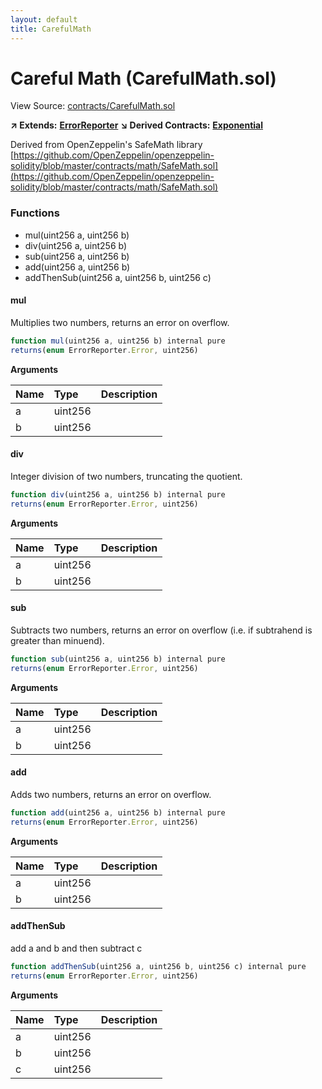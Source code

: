 ```yaml
---
layout: default
title: CarefulMath
---
```


# Careful Math \(CarefulMath.sol\)

View Source: [contracts/CarefulMath.sol](https://github.com/AlkemiNetwork/alkemi-earn-contracts/tree/ae6d5c01ff8b3810c4005457ac7ce441ab1c7ec5/contracts/CarefulMath.sol)

**↗ Extends:** [**ErrorReporter**](errorreporter.md) **↘ Derived Contracts:** [**Exponential**](exponential.md)

Derived from OpenZeppelin's SafeMath library [https://github.com/OpenZeppelin/openzeppelin-solidity/blob/master/contracts/math/SafeMath.sol](https://github.com/OpenZeppelin/openzeppelin-solidity/blob/master/contracts/math/SafeMath.sol)

### Functions

* mul\(uint256 a, uint256 b\)
* div\(uint256 a, uint256 b\)
* sub\(uint256 a, uint256 b\)
* add\(uint256 a, uint256 b\)
* addThenSub\(uint256 a, uint256 b, uint256 c\)

#### mul

Multiplies two numbers, returns an error on overflow.

```javascript
function mul(uint256 a, uint256 b) internal pure
returns(enum ErrorReporter.Error, uint256)
```

**Arguments**

| Name | Type | Description |
| :--- | :--- | :--- |
| a | uint256 |  |
| b | uint256 |  |

#### div

Integer division of two numbers, truncating the quotient.

```javascript
function div(uint256 a, uint256 b) internal pure
returns(enum ErrorReporter.Error, uint256)
```

**Arguments**

| Name | Type | Description |
| :--- | :--- | :--- |
| a | uint256 |  |
| b | uint256 |  |

#### sub

Subtracts two numbers, returns an error on overflow \(i.e. if subtrahend is greater than minuend\).

```javascript
function sub(uint256 a, uint256 b) internal pure
returns(enum ErrorReporter.Error, uint256)
```

**Arguments**

| Name | Type | Description |
| :--- | :--- | :--- |
| a | uint256 |  |
| b | uint256 |  |

#### add

Adds two numbers, returns an error on overflow.

```javascript
function add(uint256 a, uint256 b) internal pure
returns(enum ErrorReporter.Error, uint256)
```

**Arguments**

| Name | Type | Description |
| :--- | :--- | :--- |
| a | uint256 |  |
| b | uint256 |  |

#### addThenSub

add a and b and then subtract c

```javascript
function addThenSub(uint256 a, uint256 b, uint256 c) internal pure
returns(enum ErrorReporter.Error, uint256)
```

**Arguments**

| Name | Type | Description |
| :--- | :--- | :--- |
| a | uint256 |  |
| b | uint256 |  |
| c | uint256 |  |

